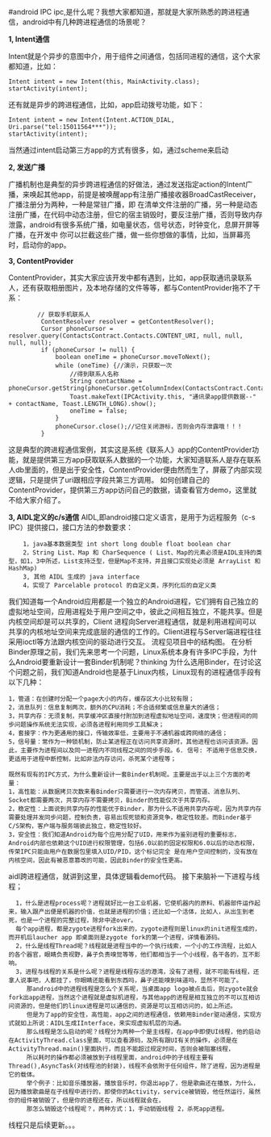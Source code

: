 #android IPC
ipc,是什么呢？我想大家都知道，那就是大家所熟悉的跨进程通信，android中有几种跨进程通信的场景呢？

**1, Intent通信**
  
   Intent就是个异步的意图中介，用于组件之间通信，包括同进程的通信，这个大家都知道，比如：
             
    Intent intent = new Intent(this, MainActivity.class);
    startActivity(intent); 
   
   还有就是异步的跨进程通信，比如，app启动拨号功能，如下：
    
    Intent intent = new Intent(Intent.ACTION_DIAL, Uri.parse("tel:15011564***"));
    startActivity(intent);
    
   当然通过intent启动第三方app的方式有很多，如，通过scheme来启动
    
**2, 发送广播**

   广播机制也是典型的异步跨进程通信的好做法，通过发送指定action的Intent广播，来唤起其他app，前提是被唤醒app有注册广播接收器BroadCastReceiver，广播注册分为两种，一种是常驻广播，即
   在清单文件注册的广播，另一种是动态注册广播，在代码中动态注册，但它的宿主销毁时，要反注册广播，否则导致内存泄露，android有很多系统广播，如电量状态，信号状态，时钟变化，息屏开屏等广播，在开发中
   你可以拦截这些广播，做一些你想做的事情，比如，当屏幕亮时，启动你的app。
 
    
**3, ContentProvider**

   ContentProvider，其实大家应该开发中都有遇到，比如，app获取通讯录联系人，还有获取相册图片，及本地存储的文件等等，都与ContentProvider拖不了干系：
   
            // 获取手机联系人
             ContentResolver resolver = getContentResolver();
             Cursor phoneCursor = resolver.query(ContactsContract.Contacts.CONTENT_URI, null, null, null, null);
             if (phoneCursor != null) {
                 boolean oneTime = phoneCursor.moveToNext();
                 while (oneTime) {//演示，只获取一次
                     //得到联系人名称
                     String contactName = phoneCursor.getString(phoneCursor.getColumnIndex(ContactsContract.Contacts.DISPLAY_NAME));
                     Toast.makeText(IPCActivity.this, "通讯录app提供数据--" + contactName, Toast.LENGTH_LONG).show();
                     oneTime = false;
                 }
                 phoneCursor.close();//记住关闭游标，否则会内存泄露哦！！！
             }
   这是典型的跨进程通信案例，其实这是系统《联系人》app的ContentProvider功能，就是提供第三方app获取联系人数据的一个功能，大家知道联系人是存在联系人db里面的，但是出于安全性，ContentProvider便由然而生了，屏蔽了内部实现逻辑，只是提供了uri跟相应字段共第三方调用。
   如何创建自己的ContentProvider，提供第三方app访问自己的数据，请查看官方demo，这里就不给大家介绍了。
   
   **3, AIDL定义的c/s通信**
   AIDL,即android接口定义语言，是用于为远程服务（c-s IPC）提供接口，接口方法的参数要求：
        
        1，java基本数据类型 int short long double float boolean char
        2，String List、Map 和 CharSequence ( List、Map的元素必须是AIDL支持的类型，如1，3中所述，List支持泛型，但是Map不支持，并且接口实现处必须是 ArrayList 和 HashMap)
        3, 其他 AIDL 生成的 java interface
        4，实现了 Parcelable protocol 的自定义类，序列化后的自定义类
   
   我们知道每一个Android应用都是一个独立的Android进程，它们拥有自己独立的虚拟地址空间，应用进程处于用户空间之中，彼此之间相互独立，不能共享。但是内核空间却是可以共享的，Client 进程向Server进程通信，就是利用进程间可以共享的内核地址空间来完成底层的通信的工作的。Client进程与Server端进程往往采用ioctl等方法跟内核空间的驱动进行交互。
   流程见项目中的结构图。
    在分析Binder原理之前，我们先来思考一个问题，Linux系统本身有许多IPC手段，为什么Android要重新设计一套Binder机制呢？thinking
    为什么选用Binder，在讨论这个问题之前，我们知道Android也是基于Linux内核，Linux现有的进程通信手段有以下几种：
    
    1，管道：在创建时分配一个page大小的内存，缓存区大小比较有限；
    2，消息队列：信息复制两次，额外的CPU消耗；不合适频繁或信息量大的通信；
    3，共享内存：无须复制，共享缓冲区直接付附加到进程虚拟地址空间，速度快；但进程间的同步问题操作系统无法实现，必须各进程利用同步工具解决；
    4，套接字：作为更通用的接口，传输效率低，主要用于不通机器或跨网络的通信；
    5，信号量：常作为一种锁机制，防止某进程正在访问共享资源时，其他进程也访问该资源。因此，主要作为进程间以及同一进程内不同线程之间的同步手段。6. 信号: 不适用于信息交换，更适用于进程中断控制，比如非法内存访问，杀死某个进程等；
    
    既然有现有的IPC方式，为什么重新设计一套Binder机制呢。主要是出于以上三个方面的考量：  
    1，高性能：从数据拷贝次数来看Binder只需要进行一次内存拷贝，而管道、消息队列、Socket都需要两次，共享内存不需要拷贝，Binder的性能仅次于共享内存。
    2，稳定性：上面说到共享内存的性能优于Binder，那为什么不适用共享内存呢，因为共享内存需要处理并发同步问题，控制负责，容易出现死锁和资源竞争，稳定性较差。而Binder基于C/S架构，客户端与服务端彼此独立，稳定性较好。
    3，安全性：我们知道Android为每个应用分配了UID，用来作为鉴别进程的重要标志，Android内部也依赖这个UID进行权限管理，包括6.0以前的固定权限和6.0以后的动态权限，传荣IPC只能由用户在数据包里填入UID/PID，这个标记完全 是在用户空间控制的，没有放在内核空间，因此有被恶意篡改的可能，因此Binder的安全性更高。
    
  aidl跨进程通信，就讲到这里，具体逻辑看demo代码。
  接下来脑补一下进程与线程；
      
      1，什么是进程process呢？进程就好比一台工业机器，它使机器内的原料、机器部件运作起来，输入跟产出便是机器的价值，也就是进程的价值；还比如一个活体，比如人，从出生到老死，也是一个进程的完整过程，除非中途over。
      每个app进程，都是zygote进程fork出来的，zygote进程则是linux的init进程生成的，而开机后laucher app 即桌面则是zygote fork的第一个进程，详情看源码。
      2，什么是线程Thread呢？线程就是进程当中的一个执行线索，一个小的工作流程，比如人的各个器官，眼睛负责视野，鼻子负责嗅觉等等，他们都相当于一个小线程，各干各的，互不影响。
      3，进程与线程的关系是什么呢？进程是线程存活的港湾，没有了进程，就不可能有线程，还拿人说事吧，人都挂了，你眼睛还能看到东西吗，鼻子还能嗅到味道吗，显然不可能了。
         那android中的进程线程是怎么个关系呢，当桌面app logo被点击后，则zygote就会fork出app进程，当然这个进程就是虚拟机进程，与其他app的进程是相互独立的不可以互相访问资源的，但是他们的linux进程是可以通信的，资源是可以互相访问的，如上所述。
         但是为了app的安全性，高性能，app之间的进程通信，依赖用Binder驱动通信，实现方式就如上所说：AIDL生成IInterface，来实现虚拟机层的沟通。
         那么线程是怎么启动的呢？线程分为两种一个是主线程，在app中即使UI线程，他的启动在ActivityThread.class里面，可以查看源码，及所有跟UI有关的操作，必须是在ActivityThread.main()里面执行，而且不能超过规定时间，否则会被阻塞线程，
         所以耗时的操作都必须被放到子线程里面，android中的子线程主要有Thread(),AsyncTask(对线程池的封装)，线程不会依附于任何组件，除了进程，因为进程是它的载体。
         举个例子：比如音乐播放器，播放音乐时，你退出app了，但是歌曲还在播放，为什么，因为播放歌曲是在子线程中进行的，即使你的Activity，service被销毁，他任然运行，虽然你的组件被销毁了，但是你的进程还在，所以线程就会在，
         那怎么销毁这个线程呢？，两种方式：1，手动销毁线程 2，杀死app进程。
   线程只是后续更新。。。
      
      
    